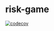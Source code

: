# risk-game
[![codecov](https://codecov.io/gh/vapor47/risk-game/branch/master/graph/badge.svg)](https://codecov.io/gh/vapor47/risk-game)
